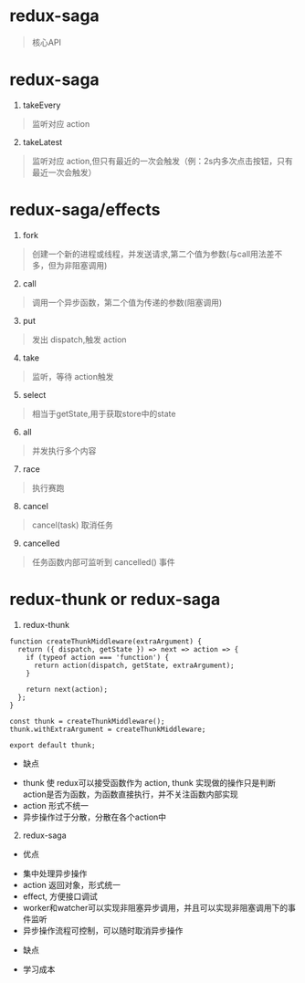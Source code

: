 # redux-saga
> 核心API

# redux-saga
1. takeEvery
> 监听对应 action
2. takeLatest
> 监听对应 action,但只有最近的一次会触发（例：2s内多次点击按钮，只有最近一次会触发）


# redux-saga/effects
1. fork
> 创建一个新的进程或线程，并发送请求,第二个值为参数(与call用法差不多，但为非阻塞调用)

2. call
> 调用一个异步函数，第二个值为传递的参数(阻塞调用)

3. put 
> 发出 dispatch,触发 action

4. take
> 监听，等待 action触发

5. select
> 相当于getState,用于获取store中的state

6. all
> 并发执行多个内容

7. race
> 执行赛跑

8. cancel
> cancel(task) 取消任务

9. cancelled
> 任务函数内部可监听到 cancelled() 事件



# redux-thunk or redux-saga

1. redux-thunk 
```
function createThunkMiddleware(extraArgument) {
  return ({ dispatch, getState }) => next => action => {
    if (typeof action === 'function') {
      return action(dispatch, getState, extraArgument);
    }

    return next(action);
  };
}

const thunk = createThunkMiddleware();
thunk.withExtraArgument = createThunkMiddleware;

export default thunk;
```

- 缺点
* thunk 使 redux可以接受函数作为 action, thunk 实现做的操作只是判断action是否为函数，为函数直接执行，并不关注函数内部实现
* action 形式不统一
* 异步操作过于分散，分散在各个action中


2. redux-saga
- 优点
* 集中处理异步操作
* action 返回对象，形式统一
* effect, 方便接口调试
* worker和watcher可以实现非阻塞异步调用，并且可以实现非阻塞调用下的事件监听
* 异步操作流程可控制，可以随时取消异步操作

- 缺点
* 学习成本